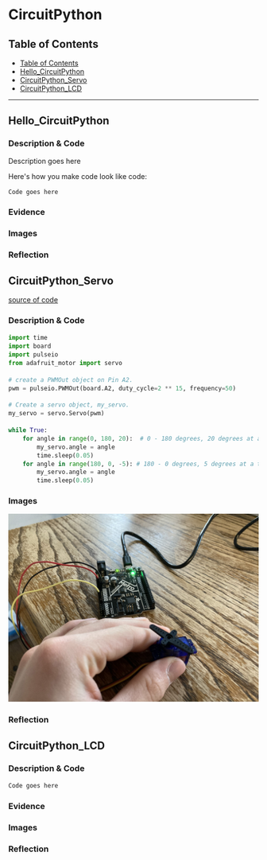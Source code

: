 # CircuitPython

## Table of Contents
* [Table of Contents](#TableOfContents)
* [Hello_CircuitPython](#Hello_CircuitPython)
* [CircuitPython_Servo](#CircuitPython_Servo)
* [CircuitPython_LCD](#CircuitPython_LCD)
---

## Hello_CircuitPython

### Description & Code
Description goes here

Here's how you make code look like code:

```python
Code goes here

```


### Evidence

### Images

### Reflection

## CircuitPython_Servo

[source of code](https://learn.adafruit.com/circuitpython-essentials/circuitpython-servo)

### Description & Code

```python
import time
import board
import pulseio
from adafruit_motor import servo
 
# create a PWMOut object on Pin A2.
pwm = pulseio.PWMOut(board.A2, duty_cycle=2 ** 15, frequency=50)
 
# Create a servo object, my_servo.
my_servo = servo.Servo(pwm)
 
while True:
    for angle in range(0, 180, 20):  # 0 - 180 degrees, 20 degrees at a time.
        my_servo.angle = angle
        time.sleep(0.05)
    for angle in range(180, 0, -5): # 180 - 0 degrees, 5 degrees at a time.
        my_servo.angle = angle
        time.sleep(0.05)
```

### Images
![Image](Images/ServoImage.jpg)
### Reflection


## CircuitPython_LCD

### Description & Code

```python
Code goes here

```

### Evidence

### Images

### Reflection
